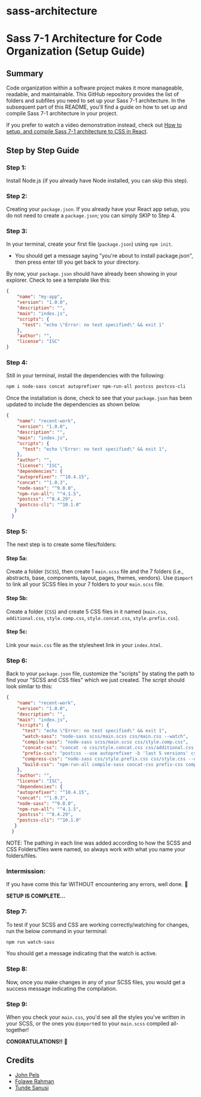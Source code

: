 # sass-architecture


# Sass 7-1 Architecture for Code Organization (Setup Guide)

## Summary
Code organization within a software project makes it more manageable, readable, and maintainable. This GitHub repository provides the list of folders and subfiles you need to set up your Sass 7-1 architecture. In the subsequent part of this README, you'll find a guide on how to set up and compile Sass 7-1 architecture in your project.

If you prefer to watch a video demonstration instead, check out [How to setup, and compile Sass 7-1 architecture to CSS in React](https://www.youtube.com/watch?v=a8siiSwEC2w).

## Step by Step Guide

### Step 1:
Install Node.js (if you already have Node installed, you can skip this step).

### Step 2:
Creating your `package.json`. If you already have your React app setup, you do not need to create a `package.json`; you can simply SKIP to Step 4.

### Step 3:
In your terminal, create your first file (`package.json`) using `npm init`.
- You should get a message saying "you're about to install package.json", then press enter till you get back to your directory.

By now, your `package.json` should have already been showing in your explorer. Check to see a template like this:
```json
{
    "name": "my-app", 
    "version": "1.0.0",
    "description": "",
    "main": "index.js",
    "scripts": {
      "test": "echo \"Error: no test specified\" && exit 1"
    },
    "author": "",
    "license": "ISC"
}
```

### Step 4:
Still in your terminal, install the dependencies with the following:
```bash
npm i node-sass concat autoprefixer npm-run-all postcss postcss-cli
```
Once the installation is done, check to see that your `package.json` has been updated to include the dependencies as shown below.

```json
{
    "name": "recent-work", 
    "version": "1.0.0",
    "description": "",
    "main": "index.js",
    "scripts": {
      "test": "echo \"Error: no test specified\" && exit 1",
    },
    "author": "",
    "license": "ISC",
    "dependencies": {
    "autoprefixer": "^10.4.15",
    "concat": "^1.0.3",
    "node-sass": "^9.0.0",
    "npm-run-all": "^4.1.5",
    "postcss": "^8.4.29",
    "postcss-cli": "^10.1.0"
   }
  }
```


### Step 5:
The next step is to create some files/folders:

#### Step 5a:
Create a folder (`SCSS`), then create 1 `main.scss` file and the 7 folders (i.e., abstracts, base, components, layout, pages, themes, vendors). Use `@import` to link all your SCSS files in your 7 folders to your `main.scss` file.

#### Step 5b:
Create a folder (`CSS`) and create 5 CSS files in it named (`main.css`, `additional.css`, `style.comp.css`, `style.concat.css`, `style.prefix.css`).

#### Step 5c:
Link your `main.css` file as the stylesheet link in your `index.html`.

### Step 6:
Back to your `package.json` file, customize the "scripts" by stating the path to find your "SCSS and CSS files" which we just created. The script should look similar to this:


```json
{
    "name": "recent-work", 
    "version": "1.0.0",
    "description": "",
    "main": "index.js",
    "scripts": {
      "test": "echo \"Error: no test specified\" && exit 1",
      "watch-sass": "node-sass scss/main.scss css/main.css --watch",
      "compile-sass": "node-sass scss/main.scss css/style.comp.css",
      "concat-css": "concat -o css/style.concat.css css/additional.css dist/style.comp.css",
      "prefix-css": "postcss --use autoprefixer -b 'last 5 versions' css/style.concat.css -o css/style.prefix.css",
      "compress-css": "node-sass css/style.prefix.css css/style.css --output-style compressed",
      "build-css": "npm-run-all compile-sass concat-css prefix-css compress-css"
    },
    "author": "",
    "license": "ISC",
    "dependencies": {
    "autoprefixer": "^10.4.15",
    "concat": "^1.0.3",
    "node-sass": "^9.0.0",
    "npm-run-all": "^4.1.5",
    "postcss": "^8.4.29",
    "postcss-cli": "^10.1.0"
   }
  }
```

NOTE: The pathing in each line was added according to how the SCSS and CSS Folders/files were named, so always work with what you name your folders/files.


### Intermission:
If you have come this far WITHOUT encountering any errors, well done. 🎉

**SETUP IS COMPLETE...**

### Step 7:
To test if your SCSS and CSS are working correctly/watching for changes, run the below command in your terminal:
```bash
npm run watch-sass
```
You should get a message indicating that the watch is active.

### Step 8:
Now, once you make changes in any of your SCSS files, you would get a success message indicating the compilation.

### Step 9:
When you check your `main.css`, you'd see all the styles you've written in your SCSS, or the ones you `@import`ed to your `main.scss` compiled all-together!

**CONGRATULATIONS!!** 🎉

## Credits
- [John Pels](https://github.com/John-pels)
- [Folawe Rahman](https://github.com/folawerahman)
- [Tunde Sanusi](https://github.com/tuhamworld)
```

